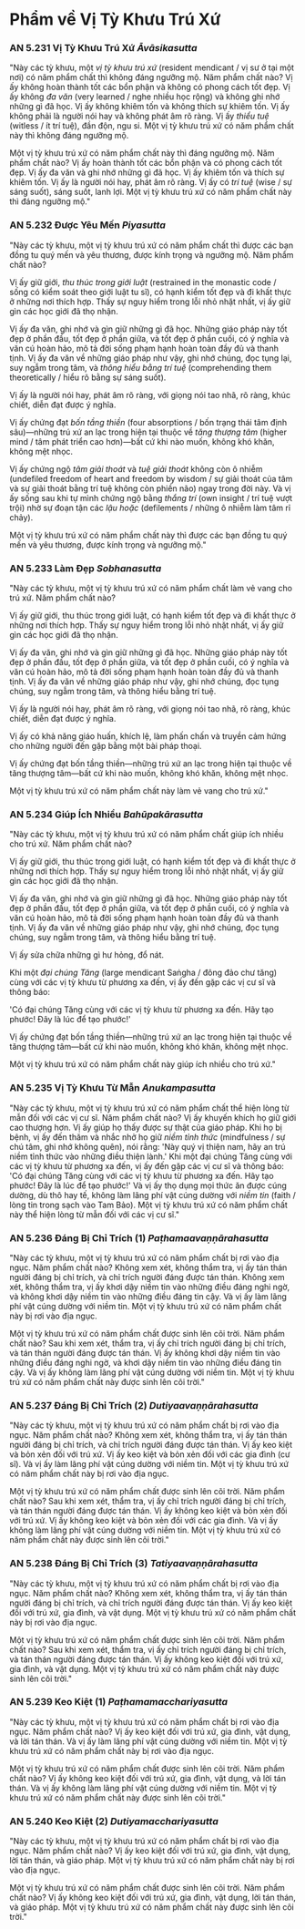 # Phẩm về Vị Tỳ Khưu Trú Xứ

### AN 5.231 Vị Tỳ Khưu Trú Xứ *Āvāsikasutta*

"Này các tỳ khưu, một *vị tỳ khưu trú xứ* (resident mendicant / vị sư ở tại một nơi) có năm phẩm chất thì không đáng ngưỡng mộ.
Năm phẩm chất nào? Vị ấy không hoàn thành tốt các bổn phận và không có phong cách tốt đẹp. Vị ấy không *đa văn* (very learned / nghe nhiều học rộng) và không ghi nhớ những gì đã học. Vị ấy không khiêm tốn và không thích sự khiêm tốn. Vị ấy không phải là người nói hay và không phát âm rõ ràng. Vị ấy *thiểu tuệ* (witless / ít trí tuệ), đần độn, ngu si. Một vị tỳ khưu trú xứ có năm phẩm chất này thì không đáng ngưỡng mộ.

Một vị tỳ khưu trú xứ có năm phẩm chất này thì đáng ngưỡng mộ. Năm phẩm chất nào?
Vị ấy hoàn thành tốt các bổn phận và có phong cách tốt đẹp. Vị ấy đa văn và ghi nhớ những gì đã học. Vị ấy khiêm tốn và thích sự khiêm tốn. Vị ấy là người nói hay, phát âm rõ ràng. Vị ấy có *trí tuệ* (wise / sự sáng suốt), sáng suốt, lanh lợi. Một vị tỳ khưu trú xứ có năm phẩm chất này thì đáng ngưỡng mộ."

<!--pg-->
### AN 5.232 Được Yêu Mến *Piyasutta*

"Này các tỳ khưu, một vị tỳ khưu trú xứ có năm phẩm chất thì được các bạn đồng tu quý mến và yêu thương, được kính trọng và ngưỡng mộ. Năm phẩm chất nào?

Vị ấy giữ giới, *thu thúc trong giới luật* (restrained in the monastic code / sống có kiểm soát theo giới luật tu sĩ), có hạnh kiểm tốt đẹp và đi khất thực ở những nơi thích hợp. Thấy sự nguy hiểm trong lỗi nhỏ nhặt nhất, vị ấy giữ gìn các học giới đã thọ nhận.

Vị ấy đa văn, ghi nhớ và gìn giữ những gì đã học. Những giáo pháp này tốt đẹp ở phần đầu, tốt đẹp ở phần giữa, và tốt đẹp ở phần cuối, có ý nghĩa và văn cú hoàn hảo, mô tả đời sống phạm hạnh hoàn toàn đầy đủ và thanh tịnh. Vị ấy đa văn về những giáo pháp như vậy, ghi nhớ chúng, đọc tụng lại, suy ngẫm trong tâm, và *thông hiểu bằng trí tuệ* (comprehending them theoretically / hiểu rõ bằng sự sáng suốt).

Vị ấy là người nói hay, phát âm rõ ràng, với giọng nói tao nhã, rõ ràng, khúc chiết, diễn đạt được ý nghĩa.

Vị ấy chứng đạt *bốn tầng thiền* (four absorptions / bốn trạng thái tâm định sâu)—những trú xứ an lạc trong hiện tại thuộc về *tăng thượng tâm* (higher mind / tâm phát triển cao hơn)—bất cứ khi nào muốn, không khó khăn, không mệt nhọc.

Vị ấy chứng ngộ *tâm giải thoát* và *tuệ giải thoát* không còn ô nhiễm (undefiled freedom of heart and freedom by wisdom / sự giải thoát của tâm và sự giải thoát bằng trí tuệ không còn phiền não) ngay trong đời này. Và vị ấy sống sau khi tự mình chứng ngộ bằng *thắng trí* (own insight / trí tuệ vượt trội) nhờ sự đoạn tận các *lậu hoặc* (defilements / những ô nhiễm làm tâm rỉ chảy).

Một vị tỳ khưu trú xứ có năm phẩm chất này thì được các bạn đồng tu quý mến và yêu thương, được kính trọng và ngưỡng mộ."

<!--pg-->
### AN 5.233 Làm Đẹp *Sobhanasutta*

"Này các tỳ khưu, một vị tỳ khưu trú xứ có năm phẩm chất làm vẻ vang cho trú xứ. Năm phẩm chất nào?

Vị ấy giữ giới, thu thúc trong giới luật, có hạnh kiểm tốt đẹp và đi khất thực ở những nơi thích hợp. Thấy sự nguy hiểm trong lỗi nhỏ nhặt nhất, vị ấy giữ gìn các học giới đã thọ nhận.

Vị ấy đa văn, ghi nhớ và gìn giữ những gì đã học. Những giáo pháp này tốt đẹp ở phần đầu, tốt đẹp ở phần giữa, và tốt đẹp ở phần cuối, có ý nghĩa và văn cú hoàn hảo, mô tả đời sống phạm hạnh hoàn toàn đầy đủ và thanh tịnh. Vị ấy đa văn về những giáo pháp như vậy, ghi nhớ chúng, đọc tụng chúng, suy ngẫm trong tâm, và thông hiểu bằng trí tuệ.

Vị ấy là người nói hay, phát âm rõ ràng, với giọng nói tao nhã, rõ ràng, khúc chiết, diễn đạt được ý nghĩa.

Vị ấy có khả năng giáo huấn, khích lệ, làm phấn chấn và truyền cảm hứng cho những người đến gặp bằng một bài pháp thoại.

Vị ấy chứng đạt bốn tầng thiền—những trú xứ an lạc trong hiện tại thuộc về tăng thượng tâm—bất cứ khi nào muốn, không khó khăn, không mệt nhọc.

Một vị tỳ khưu trú xứ có năm phẩm chất này làm vẻ vang cho trú xứ."

<!--pg-->
### AN 5.234 Giúp Ích Nhiều *Bahūpakārasutta*

"Này các tỳ khưu, một vị tỳ khưu trú xứ có năm phẩm chất giúp ích nhiều cho trú xứ. Năm phẩm chất nào?

Vị ấy giữ giới, thu thúc trong giới luật, có hạnh kiểm tốt đẹp và đi khất thực ở những nơi thích hợp. Thấy sự nguy hiểm trong lỗi nhỏ nhặt nhất, vị ấy giữ gìn các học giới đã thọ nhận.

Vị ấy đa văn, ghi nhớ và gìn giữ những gì đã học. Những giáo pháp này tốt đẹp ở phần đầu, tốt đẹp ở phần giữa, và tốt đẹp ở phần cuối, có ý nghĩa và văn cú hoàn hảo, mô tả đời sống phạm hạnh hoàn toàn đầy đủ và thanh tịnh. Vị ấy đa văn về những giáo pháp như vậy, ghi nhớ chúng, đọc tụng chúng, suy ngẫm trong tâm, và thông hiểu bằng trí tuệ.

Vị ấy sửa chữa những gì hư hỏng, đổ nát.

Khi một *đại chúng Tăng* (large mendicant Saṅgha / đông đảo chư tăng) cùng với các vị tỳ khưu từ phương xa đến, vị ấy đến gặp các vị cư sĩ và thông báo:

'Có đại chúng Tăng cùng với các vị tỳ khưu từ phương xa đến. Hãy tạo phước! Đây là lúc để tạo phước!'

Vị ấy chứng đạt bốn tầng thiền—những trú xứ an lạc trong hiện tại thuộc về tăng thượng tâm—bất cứ khi nào muốn, không khó khăn, không mệt nhọc.

Một vị tỳ khưu trú xứ có năm phẩm chất này giúp ích nhiều cho trú xứ."

<!--pg-->
### AN 5.235 Vị Tỳ Khưu Từ Mẫn *Anukampasutta*

"Này các tỳ khưu, một vị tỳ khưu trú xứ có năm phẩm chất thể hiện lòng từ mẫn đối với các vị cư sĩ. Năm phẩm chất nào? Vị ấy khuyến khích họ giữ giới cao thượng hơn. Vị ấy giúp họ thấy được sự thật của giáo pháp. Khi họ bị bệnh, vị ấy đến thăm và nhắc nhở họ giữ *niềm tỉnh thức* (mindfulness / sự chú tâm, ghi nhớ không quên), nói rằng: 'Này quý vị thiện nam, hãy an trú niềm tỉnh thức vào những điều thiện lành.' Khi một đại chúng Tăng cùng với các vị tỳ khưu từ phương xa đến, vị ấy đến gặp các vị cư sĩ và thông báo: 'Có đại chúng Tăng cùng với các vị tỳ khưu từ phương xa đến. Hãy tạo phước! Đây là lúc để tạo phước!' Và vị ấy thọ dụng mọi thức ăn được cúng dường, dù thô hay tế, không làm lãng phí vật cúng dường với *niềm tin* (faith / lòng tin trong sạch vào Tam Bảo). Một vị tỳ khưu trú xứ có năm phẩm chất này thể hiện lòng từ mẫn đối với các vị cư sĩ."

<!--pg-->
### AN 5.236 Đáng Bị Chỉ Trích (1) *Paṭhamaavaṇṇārahasutta*

"Này các tỳ khưu, một vị tỳ khưu trú xứ có năm phẩm chất bị rơi vào địa ngục. Năm phẩm chất nào? Không xem xét, không thẩm tra, vị ấy tán thán người đáng bị chỉ trích, và chỉ trích người đáng được tán thán. Không xem xét, không thẩm tra, vị ấy khơi dậy niềm tin vào những điều đáng nghi ngờ, và không khơi dậy niềm tin vào những điều đáng tin cậy. Và vị ấy làm lãng phí vật cúng dường với niềm tin. Một vị tỳ khưu trú xứ có năm phẩm chất này bị rơi vào địa ngục.

Một vị tỳ khưu trú xứ có năm phẩm chất được sinh lên cõi trời. Năm phẩm chất nào? Sau khi xem xét, thẩm tra, vị ấy chỉ trích người đáng bị chỉ trích, và tán thán người đáng được tán thán. Vị ấy không khơi dậy niềm tin vào những điều đáng nghi ngờ, và khơi dậy niềm tin vào những điều đáng tin cậy. Và vị ấy không làm lãng phí vật cúng dường với niềm tin. Một vị tỳ khưu trú xứ có năm phẩm chất này được sinh lên cõi trời."

<!--pg-->
### AN 5.237 Đáng Bị Chỉ Trích (2) *Dutiyaavaṇṇārahasutta*

"Này các tỳ khưu, một vị tỳ khưu trú xứ có năm phẩm chất bị rơi vào địa ngục. Năm phẩm chất nào? Không xem xét, không thẩm tra, vị ấy tán thán người đáng bị chỉ trích, và chỉ trích người đáng được tán thán. Vị ấy keo kiệt và bỏn xẻn đối với trú xứ. Vị ấy keo kiệt và bỏn xẻn đối với các gia đình (cư sĩ). Và vị ấy làm lãng phí vật cúng dường với niềm tin. Một vị tỳ khưu trú xứ có năm phẩm chất này bị rơi vào địa ngục.

Một vị tỳ khưu trú xứ có năm phẩm chất được sinh lên cõi trời. Năm phẩm chất nào? Sau khi xem xét, thẩm tra, vị ấy chỉ trích người đáng bị chỉ trích, và tán thán người đáng được tán thán. Vị ấy không keo kiệt và bỏn xẻn đối với trú xứ. Vị ấy không keo kiệt và bỏn xẻn đối với các gia đình. Và vị ấy không làm lãng phí vật cúng dường với niềm tin. Một vị tỳ khưu trú xứ có năm phẩm chất này được sinh lên cõi trời."

<!--pg-->
### AN 5.238 Đáng Bị Chỉ Trích (3) *Tatiyaavaṇṇārahasutta*

"Này các tỳ khưu, một vị tỳ khưu trú xứ có năm phẩm chất bị rơi vào địa ngục. Năm phẩm chất nào? Không xem xét, không thẩm tra, vị ấy tán thán người đáng bị chỉ trích, và chỉ trích người đáng được tán thán. Vị ấy keo kiệt đối với trú xứ, gia đình, và vật dụng. Một vị tỳ khưu trú xứ có năm phẩm chất này bị rơi vào địa ngục.

Một vị tỳ khưu trú xứ có năm phẩm chất được sinh lên cõi trời. Năm phẩm chất nào? Sau khi xem xét, thẩm tra, vị ấy chỉ trích người đáng bị chỉ trích, và tán thán người đáng được tán thán. Vị ấy không keo kiệt đối với trú xứ, gia đình, và vật dụng. Một vị tỳ khưu trú xứ có năm phẩm chất này được sinh lên cõi trời."

<!--pg-->
### AN 5.239 Keo Kiệt (1) *Paṭhamamacchariyasutta*

"Này các tỳ khưu, một vị tỳ khưu trú xứ có năm phẩm chất bị rơi vào địa ngục. Năm phẩm chất nào? Vị ấy keo kiệt đối với trú xứ, gia đình, vật dụng, và lời tán thán. Và vị ấy làm lãng phí vật cúng dường với niềm tin. Một vị tỳ khưu trú xứ có năm phẩm chất này bị rơi vào địa ngục.

Một vị tỳ khưu trú xứ có năm phẩm chất được sinh lên cõi trời. Năm phẩm chất nào? Vị ấy không keo kiệt đối với trú xứ, gia đình, vật dụng, và lời tán thán. Và vị ấy không làm lãng phí vật cúng dường với niềm tin. Một vị tỳ khưu trú xứ có năm phẩm chất này được sinh lên cõi trời."

<!--pg-->
### AN 5.240 Keo Kiệt (2) *Dutiyamacchariyasutta*

"Này các tỳ khưu, một vị tỳ khưu trú xứ có năm phẩm chất bị rơi vào địa ngục. Năm phẩm chất nào? Vị ấy keo kiệt đối với trú xứ, gia đình, vật dụng, lời tán thán, và giáo pháp. Một vị tỳ khưu trú xứ có năm phẩm chất này bị rơi vào địa ngục.

Một vị tỳ khưu trú xứ có năm phẩm chất được sinh lên cõi trời. Năm phẩm chất nào? Vị ấy không keo kiệt đối với trú xứ, gia đình, vật dụng, lời tán thán, và giáo pháp. Một vị tỳ khưu trú xứ có năm phẩm chất này được sinh lên cõi trời."